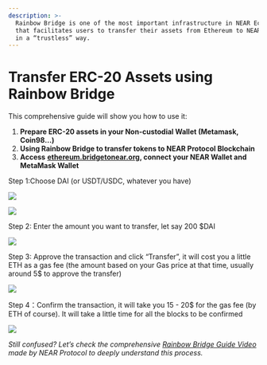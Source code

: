 ```yaml
---
description: >-
  Rainbow Bridge is one of the most important infrastructure in NEAR Ecosystem
  that facilitates users to transfer their assets from Ethereum to NEAR Protocol
  in a “trustless” way.
---
```


# Transfer ERC-20 Assets using Rainbow Bridge

This comprehensive guide will show you how to use it:

1. **Prepare ERC-20 assets in your Non-custodial Wallet \(Metamask, Coin98…\)**
2. **Using Rainbow Bridge to transfer tokens to NEAR Protocol Blockchain**
3. **Access** [**ethereum.bridgetonear.org**](https://ethereum.bridgetonear.org/)**, connect your NEAR Wallet and MetaMask Wallet**

Step 1:Choose DAI \(or USDT/USDC, whatever you have\)

![](https://lh5.googleusercontent.com/M546CIOmXek3xAD259AaM9QdCbtJyqPzppP5TM-Nc-ipbwEUmhiD1N48mKv9eJkFilgrmKb__XETAI8jq5Ot3haoBucLHXo1WQb3bLlVbrGzil7QxZP9oU_5mDhXEXIDiFRHXBty=s0)

![](https://lh4.googleusercontent.com/VmA2p4kE8avPWESbHGdBB6Nr8H1AuFMxuhU26g1ixKkxmgNiIDm6uRAjb3w2wi-9eWEzsvIBDgAhElPRGvUEi32BNrJemx_ie0JKtQ34fOLcGMNcgqOUV2vj3fMg37lKsNHDb_Je=s0)

Step 2: Enter the amount you want to transfer, let say 200 $DAI

![](https://lh5.googleusercontent.com/xqIFvXQX7Zpe7er-dOJ2Ri0gbLD1xDZY9NeYn6DomaAe5K4O9abPfnUWhRoWG-5TvxefZCbgicR1iV9ip7qvbssFCAKw8eK_lkZpPpk8D61cB_wA4Z_c3VEW0DfXLDZJTa1X7W1Q=s0)

Step 3: Approve the transaction and click “Transfer”, it will cost you a little ETH as a gas fee \(the amount based on your Gas price at that time, usually around 5$ to approve the transfer\)

![](https://lh6.googleusercontent.com/E34mpeHV7pmGvxIZ9RMTsGmK94GPCXQnf6sElbDlRS-S4FdoRSNT6ze1IjqvEsggMMt-9HrHIl3OxjI3r_eTydpLFNYefs-crk0kZA1Saxtul5lmtUWy8nbCrH38-xajMW26-ikb=s0)

Step 4：Confirm the transaction, it will take you 15 - 20$ for the gas fee \(by ETH of course\). It will take a little time for all the blocks to be confirmed

![](https://lh4.googleusercontent.com/r7gLjDFhAigFc0JZ4nqTKWBTNNrLjOssEcDA1s2thv-aK3qd6Ve83aSPOZPhYaz4wswsB5jqq9z8Y4jjVWwCV1N8XbD21EZc5HWzXObmp88rvKaXBs2_jSueCmbz9HM7J30i2Raf=s0)

_Still confused? Let’s check the comprehensive_ [_Rainbow Bridge Guide Video_](https://www.youtube.com/watch?v=zbmnITYLE-M) _made by NEAR Protocol to deeply understand this process._

